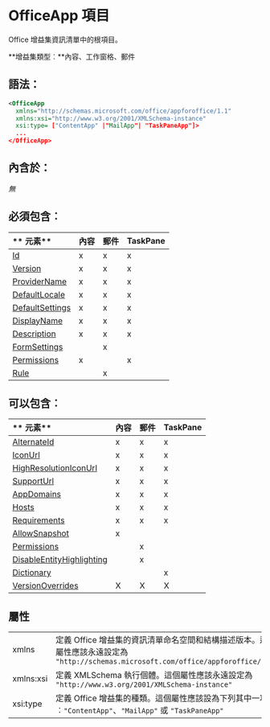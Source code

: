 
# <a name="officeapp-element"></a>OfficeApp 項目
Office 增益集資訊清單中的根項目。

 **增益集類型︰**內容、工作窗格、郵件


## <a name="syntax:"></a>語法：


```XML
<OfficeApp 
  xmlns="http://schemas.microsoft.com/office/appforoffice/1.1" 
  xmlns:xsi="http://www.w3.org/2001/XMLSchema-instance" 
  xsi:type= ["ContentApp" |"MailApp"| "TaskPaneApp"]>
  ...
</OfficeApp>
```


## <a name="contained-in:"></a>內含於：

 _無_


## <a name="must-contain:"></a>必須包含︰



|** 元素**|**內容**|**郵件**|**TaskPane**|
|:-----|:-----|:-----|:-----|
|[Id](../../reference/manifest/id.md)|x|x|x|
|[Version](../../reference/manifest/version.md)|x|x|x|
|[ProviderName](../../reference/manifest/providername.md)|x|x|x|
|[DefaultLocale](../../reference/manifest/defaultlocale.md)|x|x|x|
|[DefaultSettings](../../reference/manifest/defaultsettings.md)|x|x|x|
|[DisplayName](../../reference/manifest/displayname.md)|x|x|x|
|[Description](../../reference/manifest/description.md)|x|x|x|
|[FormSettings](../../reference/manifest/formsettings.md)||x||
|[Permissions](../../reference/manifest/permissions.md)|x||x|
|[Rule](../../reference/manifest/rule.md)||x||

## <a name="can-contain:"></a>可以包含︰



|** 元素**|**內容**|**郵件**|**TaskPane**|
|:-----|:-----|:-----|:-----|
|[AlternateId](../../reference/manifest/alternateid.md)|x|x|x|
|[IconUrl](../../reference/manifest/iconurl.md)|x|x|x|
|[HighResolutionIconUrl](../../reference/manifest/highresolutioniconurl.md)|x|x|x|
|[SupportUrl](../../reference/manifest/supporturl.md)|x|x|x|
|[AppDomains](../../reference/manifest/appdomains.md)|x|x|x|
|[Hosts](../../reference/manifest/hosts.md)|x|x|x|
|[Requirements](../../reference/manifest/requirements.md)|x|x|x|
|[AllowSnapshot](../../reference/manifest/allowsnapshot.md)|x|||
|[Permissions](../../reference/manifest/permissions.md)||x||
|[DisableEntityHighlighting](../../reference/manifest/disableentityhighlighting.md)||x||
|[Dictionary](../../reference/manifest/dictionary.md)|||x|
|[VersionOverrides](../../reference/manifest/versionoverrides.md)|X|X|X|

## <a name="attributes"></a>屬性


|||
|:-----|:-----|
|xmlns|定義 Office 增益集的資訊清單命名空間和結構描述版本。這個屬性應該永遠設定為 `"http://schemas.microsoft.com/office/appforoffice/1.1"`|
|xmlns:xsi|定義 XMLSchema 執行個體。這個屬性應該永遠設定為 `"http://www.w3.org/2001/XMLSchema-instance"`|
|xsi:type|定義 Office 增益集的種類。這個屬性應該設為下列其中一項︰`"ContentApp"`、`"MailApp"` 或 `"TaskPaneApp"`|
